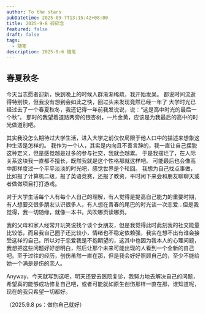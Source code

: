 ```yaml
---
author: To the stars
pubDatetime: 2025-09-7T13:15:42+08:00
title: 2025-9-8 碎碎念
featured: false
draft: false
tags:
  - 随笔
description: 2025-9-6 随笔
---
```


## 春夏秋冬

今天当志愿者迎新，快到晚上的时候人群渐渐稀疏，我开始发呆。 都说时间流逝得特别快，但我没有想到会如此之快，回过头来发现竟然已经一年了 大学时光已经过去了一个春夏秋冬，我还记得一年前我发说说，说：“这是高中时光的最后一个秋”。 那时的我望着道路两旁的银杏树，一片金黄，应该是为我最后的高中的时光做道别吧。  

其实我没怎么期待过大学生活，进入大学之前仅仅局限于他人口中的描述来想象这种生活是怎样的。 我作为一个i人，其实是内向且不善言辞的，我一直让自己摆脱这种定义，但是感觉越是过多的参与社交，我就会越累。 于是我摆烂了，在人际关系这块我一直都不擅长，既然我就是这个性格那就这样吧。 可能最后也会像高中那样度过一个平平淡淡的时光吧，感觉世界是个轮回。 我想为自己找点事做，比如报了计算机二级，报了英语竞赛，还报了教资，平时闲下来会和朋友聊聊天或者做做项目打打游戏。  

对于大学生活每个人有每个人自己的理解，有人觉得是提高自己能力的重要时期，有人想要交很多朋友认识很多人，有人想在青春的尾巴的时光谈一次恋爱…但是我觉得，我一切随缘，就像一本书，风吹哪页读哪页。  

我的父母和家人经常开玩笑说找个谈个女朋友，但是我觉得此时此刻我的社交能量比较低，而且我自己圈子还比较小，情绪也不稳定依赖强，我实在想不出有谁会接受这样的自己。所以对于恋爱我是不抱期望的，这其中也因为我本人的心理问题，我想把这些问题好好想明白，然后让那个未来可能出现的人看到一个全新的自己吧。至于过往的经历，创伤虽然一直在那，但是我会好好照顾自己的，至少不能给她一个满是是伤的恋人。  

Anyway，今天就写到这吧，明天还要去医院复诊，我努力地去解决自己的问题，希望真的能够成功修复自己吧，或者可能就如原生创伤那样一直在那，谁知道呢，现在的我只希望一切都好。  

（2025.9.8 ps：做你自己就好）  